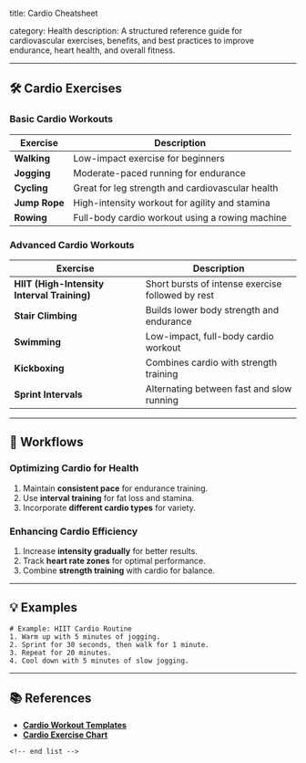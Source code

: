 title: Cardio Cheatsheet

category: Health
description: A structured reference guide for cardiovascular exercises, benefits, and best practices to improve endurance, heart health, and overall fitness.

---

## 🛠️ Cardio Exercises

### **Basic Cardio Workouts**

| Exercise            | Description                                      |
| ------------------- | ------------------------------------------------ |
| **Walking**   | Low-impact exercise for beginners                |
| **Jogging**   | Moderate-paced running for endurance             |
| **Cycling**   | Great for leg strength and cardiovascular health |
| **Jump Rope** | High-intensity workout for agility and stamina   |
| **Rowing**    | Full-body cardio workout using a rowing machine  |

### **Advanced Cardio Workouts**

| Exercise                                          | Description                                       |
| ------------------------------------------------- | ------------------------------------------------- |
| **HIIT (High-Intensity Interval Training)** | Short bursts of intense exercise followed by rest |
| **Stair Climbing**                          | Builds lower body strength and endurance          |
| **Swimming**                                | Low-impact, full-body cardio workout              |
| **Kickboxing**                              | Combines cardio with strength training            |
| **Sprint Intervals**                        | Alternating between fast and slow running         |

---

## 🔄 Workflows

### **Optimizing Cardio for Health**

1. Maintain **consistent pace** for endurance training.
2. Use **interval training** for fat loss and stamina.
3. Incorporate **different cardio types** for variety.

### **Enhancing Cardio Efficiency**

1. Increase **intensity gradually** for better results.
2. Track **heart rate zones** for optimal performance.
3. Combine **strength training** with cardio for balance.

---

## 💡 Examples

```plaintext
# Example: HIIT Cardio Routine
1. Warm up with 5 minutes of jogging.  
2. Sprint for 30 seconds, then walk for 1 minute.  
3. Repeat for 20 minutes.  
4. Cool down with 5 minutes of slow jogging.  
```

---

## 📚 References

- **[Cardio Workout Templates](https://www.template.net/editable/330678/cardio-workout/)**
- **[Cardio Exercise Chart](https://ponasa.condesan-ecoandes.org/cardio-workout-chart-templates/)**

```
<!-- end list -->
```
